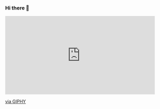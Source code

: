 ### Hi there 👋

<!--
**Hey-this-is-Patil-Amit/Hey-this-is-Patil-Amit** is a ✨ _special_ ✨ repository because its `README.md` (this file) appears on your GitHub profile.

Here are some ideas to get you started:

- 🔭 I’m currently working on ...
- 🌱 I’m currently learning ...
- 👯 I’m looking to collaborate on ...
- 🤔 I’m looking for help with ...
- 💬 Ask me about ...
- 📫 How to reach me: ...
- 😄 Pronouns: ...
- ⚡ Fun fact: ...
-->
<iframe src="https://giphy.com/embed/gutZ5Pm6Xl62eIf5RZ" width="480" height="252" frameBorder="0" class="giphy-embed" allowFullScreen></iframe><p><a href="https://giphy.com/gifs/DataCamp-machine-learning-ml-datacamp-gutZ5Pm6Xl62eIf5RZ">via GIPHY</a></p>
